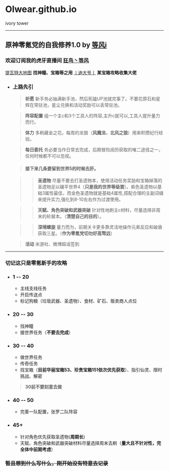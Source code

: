# Olwear.github.io
ivory tower

****

## 原神零氪党的自我修养1.0 by [等风i](https://bbs.mihoyo.com/ys/accountCenter/postList?id=185349014)
### 欢迎订阅我的虎牙直播间 [狂鸟丶等风](https://www.huya.com/orlove)
[提瓦特大地图](https://bbs.mihoyo.com/ys/obc/content/1060/detail?bbs_presentation_style=no_header) **找神瞳、宝箱等之用**
[丨迪大爷丨](https://bbs.mihoyo.com/ys/accountCenter/postList?id=162661361 "丨迪大爷丨") **某宝箱攻略收集大佬**
* ### 上路先引
	> **祈愿**
	> 新手务必抽满新手池，然后死磕UP池就完事了。不要花原石和星辉在常驻池，星尘兑换和活动奖励可以丢常驻池。

	> **阵容配置**
	组一个主c和3个工具人的阵容,主升c就可以,工具人提升量力而行。

	> **体力**
	多刷藏金之花。每周的龙狼（**风魔龙、北风之狼**）用来积攒纪行经验。

	> **每日委托**
	务必要当作日常去完成，后期冒险阅历获取的唯二途径之一，任何时候都不可以忽视。

	> #### 接下来几条要留到世界5的时候去肝。

	> > **圣遗物**
	尽量不要去打圣遗物本，使用活动任务奖励和宝箱掉落的圣遗物足以碾平世界4（**只是我的世界等级罢**）。紫色圣遗物以基础3属性最佳，而金色圣遗物就是基础4属性,搭配合理的主副词缀来提升实力,强化到8-10左右作为过渡使用。

	> > **天赋、角色突破和武器突破**
	针对性地刷主c材料，尽量选择非周末的轮替本。（**清楚自己的目的**）。

	> > **深境螺旋**
	量力而为，前期关卡更多靠灵活地操作元素反应和破盾获取三星。（**作为零氪党切勿好高骛远**）

	> **活动**
	米游社、微博超话签到

****

### 切记这只是零氪新手的攻略
* ### **1 -- 20**
	* 主线支线任务
	* 开启传送点
	* 标记狗粮（垃圾武器、圣遗物）、食材、矿石、贩卖商人点位
* ### **20 -- 30**
	* 找神瞳
	* 接世界任务（**不要去完成**）
* ### **30 -- 40**
	* 做世界任务
	* 传奇任务
	* 找宝箱（**目前华丽宝箱53、珍贵宝箱151依次优先获取**）、指引仙灵、限时挑战、解密
	> **30前不要刻意去做**
* ### **40 -- 50**
	+ 完善一队配置，张罗二队阵容
* ### **45+**
	* 针对角色优先获取圣遗物(**周期长**)
	* 天赋、角色突破和武器突破材料尽量选择周末去刷（**量大且不针对性，完全体中前期考虑**）
### ~~暂且想到什么写什么，刚开始没有特意去记录~~

